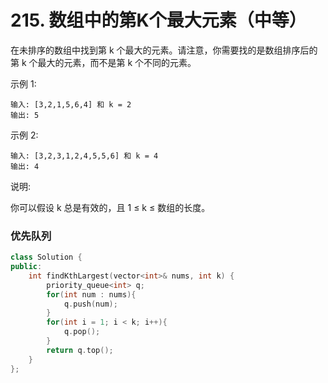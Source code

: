 # 215. 数组中的第K个最大元素（中等）

在未排序的数组中找到第 k 个最大的元素。请注意，你需要找的是数组排序后的第 k 个最大的元素，而不是第 k 个不同的元素。

示例 1:

    输入: [3,2,1,5,6,4] 和 k = 2
    输出: 5

示例 2:

    输入: [3,2,3,1,2,4,5,5,6] 和 k = 4
    输出: 4

说明:

你可以假设 k 总是有效的，且 1 ≤ k ≤ 数组的长度。

### 优先队列
```c++
class Solution {
public:
    int findKthLargest(vector<int>& nums, int k) {
        priority_queue<int> q;
        for(int num : nums){
            q.push(num);
        }
        for(int i = 1; i < k; i++){
            q.pop();
        }
        return q.top();
    }
};
```